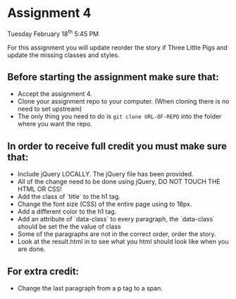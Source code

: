 # Assignment 4

Tuesday February 18<sup>th</sup> 5:45 PM

For this assignment you will update reorder the story if Three Little Pigs and update the missing classes and styles.


## Before starting the assignment make sure that:
<ul>
    <li>Accept the assignment 4.</li>
    <li>Clone your assignment repo to your computer. (When cloning there is no need to set upstream)</li>
    <li>The only thing you need to do is <code>git clone URL-OF-REPO</code> into the folder where you want the repo.</li>
</ul>

## In order to receive full credit you must make sure that:
<ul>
    <li>Include jQuery LOCALLY. The jQuery file has been provided.</li>
    <li>All of the change need to be done using jQuery, DO NOT TOUCH THE HTML OR CSS!</li>
    <li>Add the class of `title` to the h1 tag.</li>
    <li>Change the font size (CSS) of the entire page using to 18px.</li>
    <li>Add a different color to the h1 tag.</li>
    <li>Add an attribute of `data-class` to every paragraph, the `data-class` should be set the the value of class</li>
    <li>Some of the paragraphs are not in the correct order, order the story.</li>
    <li>Look at the result.html in to see what you html should look like when you are done.</li>
</ul>

## For extra credit:
 <ul>
    <li>Change the last paragraph from a p tag to a span.</li>
 </ul>
